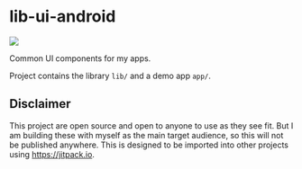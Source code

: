 # lib-ui-android

[![](https://jitpack.io/v/Brent-Tunnicliff/lib-ui-android.svg)](https://jitpack.io/#Brent-Tunnicliff/lib-ui-android)

Common UI components for my apps.

Project contains the library `lib/` and a demo app `app/`.

## Disclaimer

This project are open source and open to anyone to use as they see fit.
But I am building these with myself as the main target audience,
so this will not be published anywhere.
This is designed to be imported into other projects using https://jitpack.io.